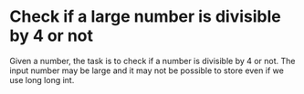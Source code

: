 # Check if a large number is divisible by 4 or not

Given a number, the task is to check if a number is divisible by 4 or not.
The input number may be large and it may not be possible to store even if we use long long int.
